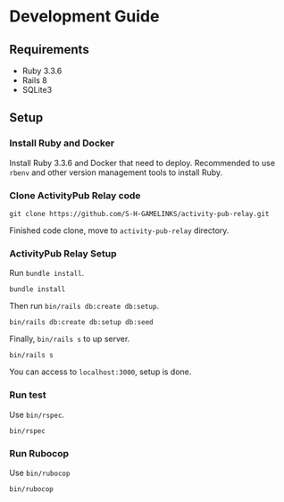 # Development Guide
## Requirements

- Ruby 3.3.6
- Rails 8
- SQLite3

## Setup
### Install Ruby and Docker

Install Ruby 3.3.6 and Docker that need to deploy.
Recommended to use `rbenv` and other version management tools to install Ruby.

### Clone ActivityPub Relay code

```console
git clone https://github.com/S-H-GAMELINKS/activity-pub-relay.git
```

Finished code clone, move to `activity-pub-relay` directory.


### ActivityPub Relay Setup

Run `bundle install`.

```console
bundle install
```

Then run `bin/rails db:create db:setup`.

```console
bin/rails db:create db:setup db:seed
```

Finally, `bin/rails s` to up server.

```console
bin/rails s
```

You can access to `localhost:3000`, setup is done.

### Run test

Use `bin/rspec`.

```console
bin/rspec
```

### Run Rubocop

Use `bin/rubocop`

```console
bin/rubocop
```

